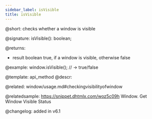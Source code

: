 ```yaml
---
sidebar_label: isVisible
title: isVisible
---          
```


@short: checks whether a window is visible

@signature: isVisible(): boolean;

@returns: 
- result	boolean		true, if a window is visible, otherwise false 

@example:
window.isVisible(); // -> true/false

@template: api_method
@descr:


@related: window/usage.md#checkingvisibilityofwindow

@relatedsample: https://snippet.dhtmlx.com/woz5c09h	Window. Get Window Visible Status



@changelog: added in v6.1